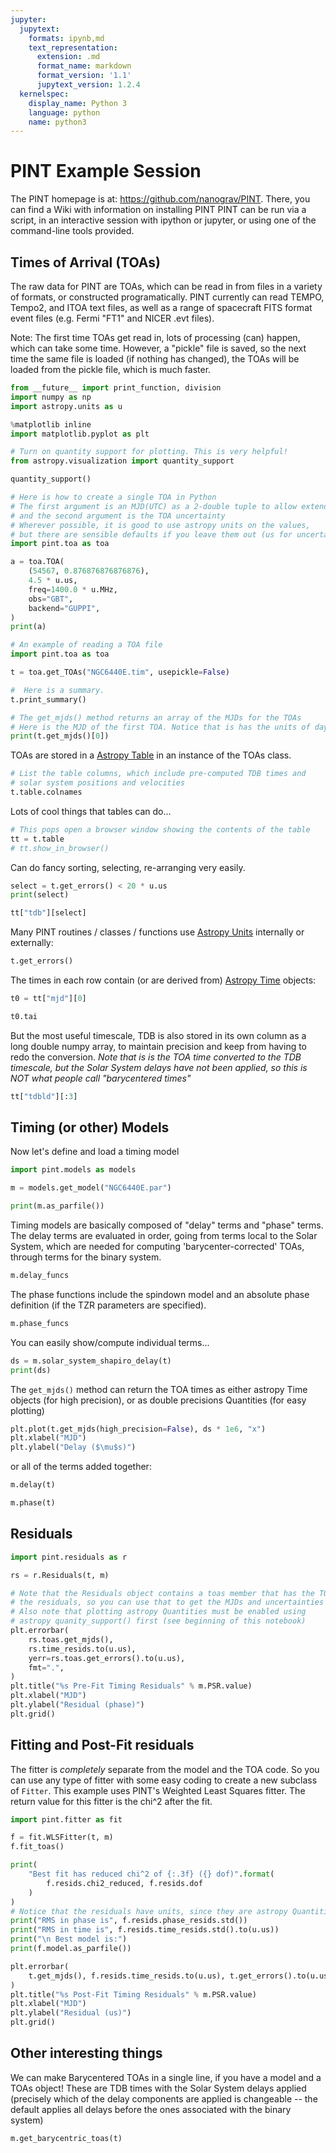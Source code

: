 ```yaml
---
jupyter:
  jupytext:
    formats: ipynb,md
    text_representation:
      extension: .md
      format_name: markdown
      format_version: '1.1'
      jupytext_version: 1.2.4
  kernelspec:
    display_name: Python 3
    language: python
    name: python3
---
```


# PINT Example Session


The PINT homepage is at:  https://github.com/nanograv/PINT.
There, you can find a Wiki with information on installing PINT
PINT can be run via a script, in an interactive session with ipython or jupyter, or using one of the command-line tools provided.


## Times of Arrival (TOAs)


The raw data for PINT are TOAs, which can be read in from files in a variety of formats, or constructed programatically. PINT currently can read TEMPO, Tempo2, and ITOA text files, as well as a range of spacecraft FITS format event files (e.g. Fermi "FT1" and NICER .evt files).

Note:  The first time TOAs get read in, lots of processing (can) happen, which can take some time. However, a  "pickle" file is saved, so the next time the same file is loaded (if nothing has changed), the TOAs will be loaded from the pickle file, which is much faster.

```python
from __future__ import print_function, division
import numpy as np
import astropy.units as u
```

```python
%matplotlib inline
import matplotlib.pyplot as plt

# Turn on quantity support for plotting. This is very helpful!
from astropy.visualization import quantity_support

quantity_support()
```

```python
# Here is how to create a single TOA in Python
# The first argument is an MJD(UTC) as a 2-double tuple to allow extended precision
# and the second argument is the TOA uncertainty
# Wherever possible, it is good to use astropy units on the values,
# but there are sensible defaults if you leave them out (us for uncertainty, MHz for freq)
import pint.toa as toa

a = toa.TOA(
    (54567, 0.876876876876876),
    4.5 * u.us,
    freq=1400.0 * u.MHz,
    obs="GBT",
    backend="GUPPI",
)
print(a)
```

```python
# An example of reading a TOA file
import pint.toa as toa

t = toa.get_TOAs("NGC6440E.tim", usepickle=False)
```

```python
#  Here is a summary.
t.print_summary()
```

```python
# The get_mjds() method returns an array of the MJDs for the TOAs
# Here is the MJD of the first TOA. Notice that is has the units of days
print(t.get_mjds()[0])
```

TOAs are stored in a [Astropy Table](https://astropy.readthedocs.org/latest/table/)  in an instance of the TOAs class.

```python
# List the table columns, which include pre-computed TDB times and
# solar system positions and velocities
t.table.colnames
```

Lots of cool things that tables can do...

```python
# This pops open a browser window showing the contents of the table
tt = t.table
# tt.show_in_browser()
```

Can do fancy sorting, selecting, re-arranging very easily.

```python
select = t.get_errors() < 20 * u.us
print(select)
```

```python
tt["tdb"][select]
```

Many PINT routines / classes / functions use [Astropy Units](https://astropy.readthedocs.org/latest/units/) internally or externally:

```python
t.get_errors()
```

The times in each row contain (or are derived from) [Astropy Time](https://astropy.readthedocs.org/latest/time/) objects:

```python
t0 = tt["mjd"][0]
```

```python
t0.tai
```

But the most useful timescale, TDB is also stored in its own column as a long double numpy array, to maintain precision and keep from having to redo the conversion.
*Note that is is the TOA time converted to the TDB timescale, but the Solar System delays have not been applied, so this is NOT what people call "barycentered times"*

```python
tt["tdbld"][:3]
```

## Timing (or other) Models


Now let's define and load a timing model

```python
import pint.models as models

m = models.get_model("NGC6440E.par")
```

```python
print(m.as_parfile())
```

Timing models are basically composed of "delay" terms and "phase" terms. The delay terms are evaluated in order, going from terms local to the Solar System, which are needed for computing 'barycenter-corrected' TOAs, through terms for the binary system.

```python
m.delay_funcs
```

The phase functions include the spindown model and an absolute phase definition (if the TZR parameters are specified).

```python
m.phase_funcs
```

You can easily show/compute individual terms...

```python
ds = m.solar_system_shapiro_delay(t)
print(ds)
```

The `get_mjds()` method can return the TOA times as either astropy Time objects (for high precision), or as double precisions Quantities (for easy plotting)

```python
plt.plot(t.get_mjds(high_precision=False), ds * 1e6, "x")
plt.xlabel("MJD")
plt.ylabel("Delay ($\mu$s)")
```

or all of the terms added together:

```python
m.delay(t)
```

```python
m.phase(t)
```

## Residuals

```python
import pint.residuals as r
```

```python
rs = r.Residuals(t, m)
```

```python
# Note that the Residuals object contains a toas member that has the TOAs used to compute
# the residuals, so you can use that to get the MJDs and uncertainties for each TOA
# Also note that plotting astropy Quantities must be enabled using
# astropy quanity_support() first (see beginning of this notebook)
plt.errorbar(
    rs.toas.get_mjds(),
    rs.time_resids.to(u.us),
    yerr=rs.toas.get_errors().to(u.us),
    fmt=".",
)
plt.title("%s Pre-Fit Timing Residuals" % m.PSR.value)
plt.xlabel("MJD")
plt.ylabel("Residual (phase)")
plt.grid()
```

## Fitting and Post-Fit residuals


The fitter is *completely* separate from the model and the TOA code.  So you can use any type of fitter with some easy coding to create a new subclass of `Fitter`.  This example uses PINT's Weighted Least Squares fitter. The return value for this fitter is the chi^2 after the fit.

```python
import pint.fitter as fit

f = fit.WLSFitter(t, m)
f.fit_toas()
```

```python
print(
    "Best fit has reduced chi^2 of {:.3f} ({} dof)".format(
        f.resids.chi2_reduced, f.resids.dof
    )
)
# Notice that the residuals have units, since they are astropy Quantities
print("RMS in phase is", f.resids.phase_resids.std())
print("RMS in time is", f.resids.time_resids.std().to(u.us))
print("\n Best model is:")
print(f.model.as_parfile())
```


```python
plt.errorbar(
    t.get_mjds(), f.resids.time_resids.to(u.us), t.get_errors().to(u.us), fmt="x"
)
plt.title("%s Post-Fit Timing Residuals" % m.PSR.value)
plt.xlabel("MJD")
plt.ylabel("Residual (us)")
plt.grid()
```

## Other interesting things


We can make Barycentered TOAs in a single line, if you have a model and a TOAs object! These are TDB times with the Solar System delays applied (precisely which of the delay components are applied is changeable -- the default applies all delays before the ones associated with the binary system)

```python
m.get_barycentric_toas(t)
```

```python

```
